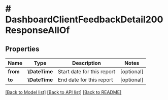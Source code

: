 # # DashboardClientFeedbackDetail200ResponseAllOf

## Properties

Name | Type | Description | Notes
------------ | ------------- | ------------- | -------------
**from** | **\DateTime** | Start date for this report | [optional]
**to** | **\DateTime** | End date for this report | [optional]

[[Back to Model list]](../../README.md#models) [[Back to API list]](../../README.md#endpoints) [[Back to README]](../../README.md)
